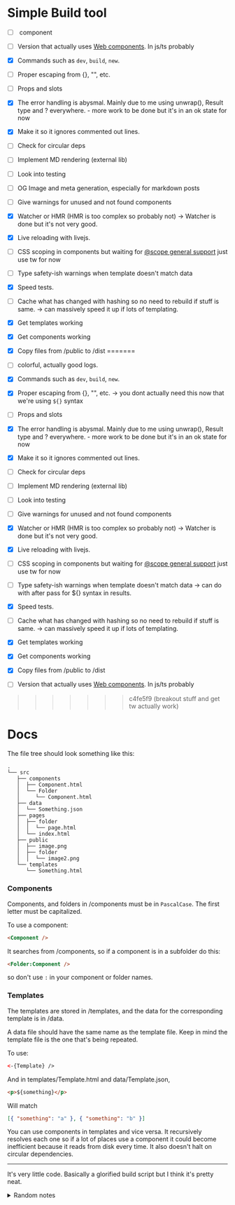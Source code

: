 # Simple Build tool

- [ ] <markdown> component 
- [ ] Version that actually uses [Web components](https://developer.mozilla.org/en-US/docs/Web/API/Web_components). In js/ts probably
- [x] Commands such as `dev`, `build`, `new`.
- [ ] Proper escaping from {}, "", etc.
- [ ] Props and slots
- [x] The error handling is abysmal. Mainly due to me using unwrap(), Result type and ? everywhere. - more work to be done but it's in an ok state for now
- [x] Make it so it ignores commented out lines.
- [ ] Check for circular deps
- [ ] Implement MD rendering (external lib)
- [ ] Look into testing
- [ ] OG Image and meta generation, especially for markdown posts
- [ ] Give warnings for unused and not found components
- [x] Watcher or HMR (HMR is too complex so probably not) -> Watcher is done but it's not very good.
- [x] Live reloading with livejs.
- [ ] CSS scoping in components but waiting for [@scope general support](https://developer.mozilla.org/en-US/docs/Web/CSS/@scope) just use tw for now
- [ ] Type safety-ish warnings when template doesn't match data
- [x] Speed tests.
- [ ] Cache what has changed with hashing so no need to rebuild if stuff is same. -> can massively speed it up if lots of templating.
- [x] Get templates working
- [x] Get components working
- [x] Copy files from /public to /dist
=======
-   [ ] colorful, actually good logs.
-   [x] Commands such as `dev`, `build`, `new`.
-   [x] Proper escaping from {}, "", etc. -> you dont actually need this now that we're using `${}` syntax
-   [ ] Props and slots
-   [x] The error handling is abysmal. Mainly due to me using unwrap(), Result type and ? everywhere. - more work to be done but it's in an ok state for now
-   [x] Make it so it ignores commented out lines.
-   [ ] Check for circular deps
-   [ ] Implement MD rendering (external lib)
-   [ ] Look into testing
-   [ ] Give warnings for unused and not found components
-   [x] Watcher or HMR (HMR is too complex so probably not) -> Watcher is done but it's not very good.
-   [x] Live reloading with livejs.
-   [ ] CSS scoping in components but waiting for [@scope general support](https://developer.mozilla.org/en-US/docs/Web/CSS/@scope) just use tw for now
-   [ ] Type safety-ish warnings when template doesn't match data -> can do with after pass for ${} syntax in results.
-   [x] Speed tests.
-   [ ] Cache what has changed with hashing so no need to rebuild if stuff is same. -> can massively speed it up if lots of templating.
-   [x] Get templates working
-   [x] Get components working
-   [x] Copy files from /public to /dist

-   [ ] Version that actually uses [Web components](https://developer.mozilla.org/en-US/docs/Web/API/Web_components). In js/ts probably
>>>>>>> c4fe5f9 (breakout stuff and get tw actually work)

# Docs

The file tree should look something like this:

```
.
└── src
   ├── components
   │  ├── Component.html
   │  └── Folder
   │     └── Component.html
   ├── data
   │  └── Something.json
   ├── pages
   │  ├── folder
   │  │  └── page.html
   │  └── index.html
   ├── public
   │  ├── image.png
   │  ├── folder
   │  │  └── image2.png
   └── templates
      └── Something.html
```

### Components

Components, and folders in /components must be in `PascalCase`. The first letter must be capitalized.

To use a component:

```html
<Component />
```

It searches from /components, so if a component is in a subfolder do this:

```html
<Folder:Component />
```

so don't use `:` in your component or folder names.

### Templates

The templates are stored in /templates, and the data for the corresponding template is in /data.

A data file should have the same name as the template file. Keep in mind the template file is the one that's being repeated.

To use:

```html
<-{Template} />
```

And in templates/Template.html and data/Template.json,

```html
<p>${something}</p>
```

Will match

```json
[{ "something": "a" }, { "something": "b" }]
```

You can use components in templates and vice versa. It recursively resolves each one so if a lot of places use a component it could become inefficient because it reads from disk every time. It also doesn't halt on circular dependencies.

---

It's very little code. Basically a glorified build script but I think it's pretty neat.

<details>
<summary>Random notes</summary>
![in Templates](https://github.com/Tnixc/simple/assets/85466117/e90a0455-320b-4d37-8ad2-2efd265171e3)
</details>

